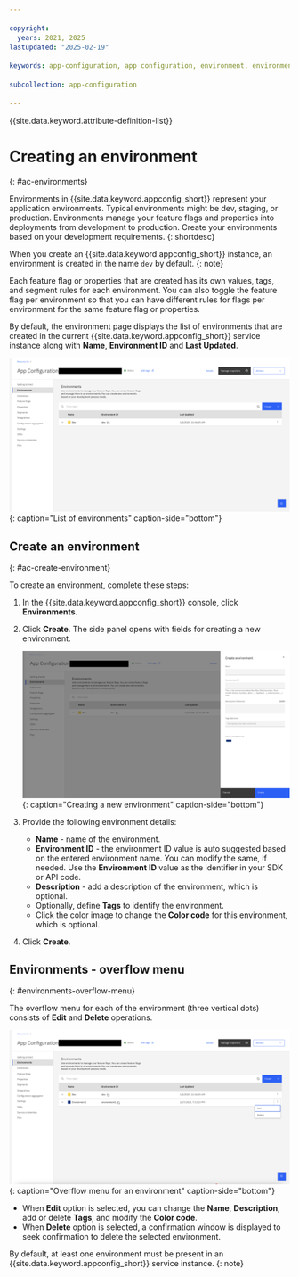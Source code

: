 ```yaml
---

copyright:
  years: 2021, 2025
lastupdated: "2025-02-19"

keywords: app-configuration, app configuration, environment, environments, create environment

subcollection: app-configuration

---
```


{{site.data.keyword.attribute-definition-list}}

# Creating an environment
{: #ac-environments}

Environments in {{site.data.keyword.appconfig_short}} represent your application environments. Typical environments might be dev, staging, or production. Environments manage your feature flags and properties into deployments from development to production. Create your environments based on your development requirements.
{: shortdesc}

When you create an {{site.data.keyword.appconfig_short}} instance, an environment is created in the name `dev` by default.
{: note}

Each feature flag or properties that are created has its own values, tags, and segment rules for each environment. You can also toggle the feature flag per environment so that you can have different rules for flags per environment for the same feature flag or properties.

By default, the environment page displays the list of environments that are created in the current {{site.data.keyword.appconfig_short}} service instance along with **Name**, **Environment ID** and **Last Updated**.

![List of environments](images/ac-environments-default.png "List of environments"){: caption="List of environments" caption-side="bottom"}

## Create an environment
{: #ac-create-environment}

To create an environment, complete these steps:

1. In the {{site.data.keyword.appconfig_short}} console, click **Environments**.

1. Click **Create**. The side panel opens with fields for creating a new environment.

   ![Create environment](images/ac-environments-create.png "Creating environment"){: caption="Creating a new environment" caption-side="bottom"}

1. Provide the following environment details:
   - **Name** - name of the environment.
   - **Environment ID** - the environment ID value is auto suggested based on the entered environment name. You can modify the same, if needed. Use the **Environment ID** value as the identifier in your SDK or API code.
   - **Description** - add a description of the environment, which is optional.
   - Optionally, define **Tags** to identify the environment.
   - Click the color image to change the **Color code** for this environment, which is optional.

1. Click **Create**.

## Environments - overflow menu
{: #environments-overflow-menu}

The overflow menu for each of the environment (three vertical dots) consists of **Edit** and **Delete** operations.

![Overflow menu for an environment](images/ac-environments-overflow-menu.png "Overflow menu for an environment"){: caption="Overflow menu for an environment" caption-side="bottom"}

- When **Edit** option is selected, you can change the **Name**, **Description**, add or delete **Tags**, and modify the **Color code**.
- When **Delete** option is selected, a confirmation window is displayed to seek confirmation to delete the selected environment.

By default, at least one environment must be present in an {{site.data.keyword.appconfig_short}} service instance.
{: note}
